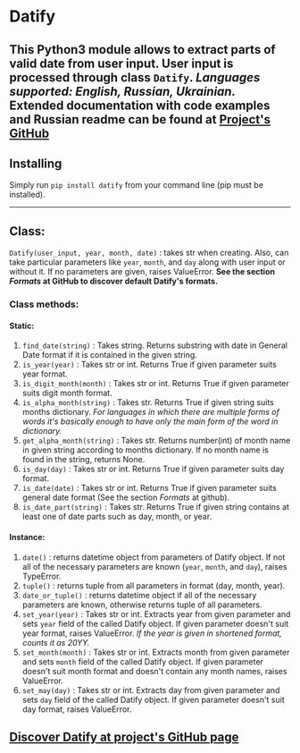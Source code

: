 # Datify
This Python3 module allows to extract parts of valid date from user input.
User input is processed through class `Datify`.
*Languages supported: English, Russian, Ukrainian.*
Extended documentation with code examples and Russian readme can be found at [Project's GitHub]('https://github.com/MitryP/datify')
---

## Installing
Simply run `pip install datify` from your command line (pip must be installed).

---

## Class:
` Datify(user_input, year, month, date) ` : takes str when creating. Also, can take particular parameters like `year`, `month`, and `day` along with user input or without it. If no parameters are given, raises ValueError. **See the section *Formats* at GitHub to discover default Datify's formats.**
### Class methods:
  #### Static:
  1. `find_date(string)` : Takes string. Returns substring with date in General Date format if it is contained in the given string.
  2. `is_year(year)` : Takes str or int. Returns True if given parameter suits year format.
  3. `is_digit_month(month)` : Takes str or int. Returns True if given parameter suits digit month format.
  4. `is_alpha_month(string)` : Takes str. Returns True if given string suits months dictionary. *For languages in which there are multiple forms of words it's basically enough to have only the main form of the word in dictionary.*
  5. `get_alpha_month(string)` :  Takes str. Returns number(int) of month name in given string according to months dictionary. If no month name is found in the string, returns None.
  6. `is_day(day)` : Takes str or int. Returns True if given parameter suits day format.
  7. `is_date(date)` : Takes str or int. Returns True if given parameter suits general date format (See the section *Formats* at github).
  8. `is_date_part(string)` : Takes str. Returns True if given string contains at least one of date parts such as day, month, or year.

  #### Instance:
  1. `date()` : returns datetime object from parameters of Datify object. If not all of the necessary parameters are known (`year`, `month`, and `day`), raises TypeError.
  2. `tuple()` : returns tuple from all parameters in format (day, month, year).
  3. `date_or_tuple()` : returns datetime object if all of the necessary parameters are known, otherwise returns tuple of all parameters.
  4. `set_year(year)` : Takes str or int. Extracts year from given parameter and sets `year` field of the called Datify object. If given parameter doesn't suit year format, raises ValueError. *If the year is given in shortened format, counts it as 20YY.*
  5. `set_month(month)` : Takes str or int. Extracts month from given parameter and sets `month` field of the called Datify object. If given parameter doesn't suit month format and doesn't contain any month names, raises ValueError.
  6. `set_may(day)` : Takes str or int. Extracts day from given parameter and sets `day` field of the called Datify object. If given parameter doesn't suit day format, raises ValueError.

## [**Discover Datify at project's GitHub page**]('https://github.com/MitryP/datify')
